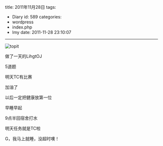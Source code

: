 title: 2011年11月28日
tags:
  - Diary
id: 589
categories:
  - wordpress
  - index.php
  - lmy
date: 2011-11-28 23:10:07
---

![](http://i.minus.com/ibkGkrgjQV66uc.jpg "topit")

做了一天的LihgtOJ

5道题

<!--more-->

明天TC有比赛

加油了

以后一定把健康放第一位

早睡早起

9点半回宿舍打水

明天任务就是TC啦

G，我马上就睡，没超时噢！